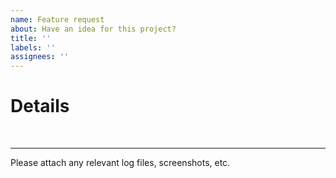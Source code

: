 ```yaml
---
name: Feature request
about: Have an idea for this project?
title: ''
labels: ''
assignees: ''
---
```


# Details

<br>

***

Please attach any relevant log files, screenshots, etc.
